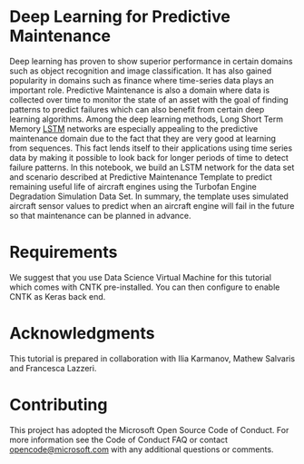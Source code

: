# Deep Learning for Predictive Maintenance

Deep learning has proven to show superior performance in certain domains such as object recognition and image classification. It has also gained popularity in domains such as finance where time-series data plays an important role. Predictive Maintenance is also a domain where data is collected over time to monitor the state of an asset with the goal of finding patterns to predict failures which can also benefit from certain deep learning algorithms. Among the deep learning methods, Long Short Term Memory [LSTM](http://colah.github.io/posts/2015-08-Understanding-LSTMs/) networks are especially appealing to the predictive maintenance domain due to the fact that they are very good at learning from sequences. This fact lends itself to their applications using time series data by making it possible to look back for longer periods of time to detect failure patterns. In this notebook, we build an LSTM network for the data set and scenario described at Predictive Maintenance Template to predict remaining useful life of aircraft engines using the Turbofan Engine Degradation Simulation Data Set. In summary, the template uses simulated aircraft sensor values to predict when an aircraft engine will fail in the future so that maintenance can be planned in advance.

# Requirements

We suggest that you use Data Science Virtual Machine for this tutorial which comes with CNTK pre-installed. You can then configure to enable CNTK as Keras back end.

# Acknowledgments

This tutorial is prepared in collaboration with Ilia Karmanov, Mathew Salvaris and Francesca Lazzeri.

# Contributing

This project has adopted the Microsoft Open Source Code of Conduct. For more information see the Code of Conduct FAQ or contact opencode@microsoft.com with any additional questions or comments.
